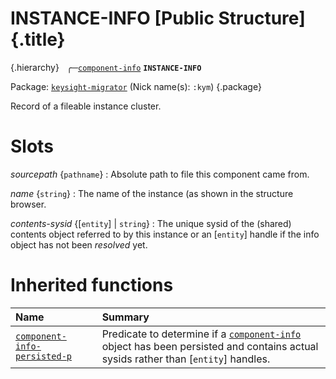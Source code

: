 # INSTANCE-INFO [Public Structure] {.title}

{.hierarchy}
&nbsp;&nbsp;&#9581;&#9472;[`component-info`](component-info.struct.md)
**`INSTANCE-INFO`**
&nbsp;

Package: [`keysight-migrator`](KEYSIGHT-MIGRATOR.pkg.md) (Nick name(s): `:kym`) {.package}

Record of a fileable instance cluster.

# Slots

_sourcepath_ {`pathname`}
:   Absolute path to file this component came from.

_name_ {`string`}
:   The name of the instance (as shown in the structure browser.

_contents-sysid_ {[`entity`] | `string`}
:   The unique sysid of the (shared) contents object
    referred to by this instance or an [`entity`] handle
    if the info object has not been _resolved_ yet.


# Inherited functions

| Name | Summary |
| :---- | :---- |
| [`component-info-persisted-p`](component-info-persisted-p.fun.md) | Predicate to determine if a [`component-info`](component-info.struct.md) object has been persisted and contains actual sysids rather than [`entity`] handles. |

